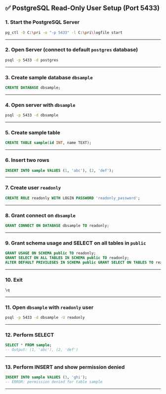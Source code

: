 ## ✅ PostgreSQL Read-Only User Setup (Port 5433)

### 1. **Start the PostgreSQL Server**

```bash
pg_ctl -D C:\pri -o "-p 5433" -l C:\pri\logfile start
```

---

### 2. **Open Server (connect to default `postgres` database)**

```bash
psql -p 5433 -d postgres
```

---

### 3. **Create sample database `dbsample`**

```sql
CREATE DATABASE dbsample;
```

---

### 4. **Open server with `dbsample`**

```bash
psql -p 5433 -d dbsample
```

---

### 5. **Create sample table**

```sql
CREATE TABLE sample(id INT, name TEXT);
```

---

### 6. **Insert two rows**

```sql
INSERT INTO sample VALUES (1, 'abc'), (2, 'def');
```

---

### 7. **Create user `readonly`**

```sql
CREATE ROLE readonly WITH LOGIN PASSWORD 'readonly_password';
```

---

### 8. **Grant connect on `dbsample`**

```sql
GRANT CONNECT ON DATABASE dbsample TO readonly;
```

---

### 9. **Grant schema usage and SELECT on all tables in `public`**

```sql
GRANT USAGE ON SCHEMA public TO readonly;
GRANT SELECT ON ALL TABLES IN SCHEMA public TO readonly;
ALTER DEFAULT PRIVILEGES IN SCHEMA public GRANT SELECT ON TABLES TO readonly;
```

---

### 10. **Exit**

```bash
\q
```

---

### 11. **Open `dbsample` with `readonly` user**

```bash
psql -p 5433 -d dbsample -U readonly
```

---

### 12. **Perform SELECT**

```sql
SELECT * FROM sample;
-- Output: (1, 'abc'), (2, 'def')
```

---

### 13. **Perform INSERT and show permission denied**

```sql
INSERT INTO sample VALUES (3, 'ghi');
-- ERROR: permission denied for table sample
```

---
